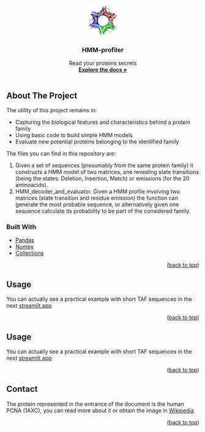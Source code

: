 <div id="top"></div>



<!-- PROJECT LOGO -->
<br />
<div align="center">
  <a href="https://github.com/othneildrew/Best-README-Template">
    <img src="protein_1axc.png" alt="Logo" width="80" height="80">
  </a>

  <h3 align="center">HMM-profiler</h3>

  <p align="center">
    Read your proteins secrets
    <br />
    <a href="https://github.com/Gero1999/code/edit/main/Python/HMM_profile_analyser"><strong>Explore the docs »</strong></a>
    <br />
    <br />
  </p>
</div>




<!-- ABOUT THE PROJECT -->
## About The Project

The utility of this project remains in:
* Capturing the biological features and characteristics behind a protein family
* Using basic code to build simple HMM models
* Evaluate new potential proteins belonging to the identified family

The files you can find in this repository are:

1) Given a set of sequences (presumably from the same protein family) it constructs a HMM model of two matrices, one revealing state transitions (being the states: Deletion, Insertion, Match) or emissions (for the 20 aminoacids). <br/>
2) HMM_decoder_and_evaluator. Given a HMM profile involving two matrices (state transition and residue emission) the function can generate the most probable sequence, or alternatively given one sequence calculate its probability to be part of the considered family.





### Built With

* [Pandas]()
* [Numpy]()
* [Collections]()


<p align="right">(<a href="#top">back to top</a>)</p>



<!-- USAGE EXAMPLES -->
## Usage

You can actually see a practical example with short TAF sequences in the next [streamlit app](https://gero1999-code-streamlitprot-profiler-appapp-uorzny.streamlitapp.com/)

<p align="right">(<a href="#top">back to top</a>)</p>


<!-- USAGE EXAMPLES -->
## Usage

You can actually see a practical example with short TAF sequences in the next [streamlit app](https://gero1999-code-streamlitprot-profiler-appapp-uorzny.streamlitapp.com/)

<p align="right">(<a href="#top">back to top</a>)</p>



<!-- ADDITIONALLY -->
## Contact

The protein represented in the entrance of the document is the human PCNA (1AXC), you can read more about it or obtain the image in [Wikipedia](https://da.wikipedia.org/wiki/Fil:1axc_tricolor.png)


<p align="right">(<a href="#top">back to top</a>)</p>


